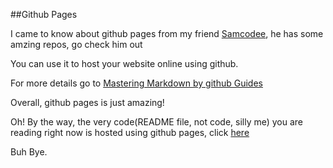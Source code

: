 ##Github Pages

I came to know about github pages from  my friend [Samcodee](https://github.com/samcodee), he has some amzing repos, go check him out

You can use it to host your website online using github.

For more details go to [Mastering Markdown by github Guides](https://guides.github.com/features/mastering-markdown/)

Overall, github pages is just amazing!

Oh! By the way, the very code(README file, not code, silly me) you are reading right now is hosted using github pages, click [here](https://ch-tamilzha.github.io/Github-Pages/) 

Buh Bye.
